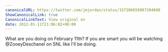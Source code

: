 ```yaml
---
canonicalURL: https://twitter.com/jmjordan/status/157206658987204608
ShowCanonicalLink: true
CanonicalLinkText: View original on
date: 2012-01-11T21:06:02+00:00
---
```

What are you doing on February 11th? If you are smart you will be watching @ZooeyDeschanel on SNL like I'll be doing.